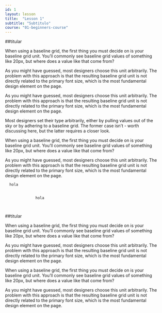 ```yaml
---
id: 1
layout: lesson
title:  "Lesson 1"
subtitle: "Subtitulo"
course: "01-beginners-course"
---
```


##titular

When using a baseline grid, the first thing you must decide on is your baseline grid unit. You’ll commonly see baseline grid values of something like 20px, but where does a value like that come from?

As you might have guessed, most designers choose this unit arbitrarily. The problem with this approach is that the resulting baseline grid unit is not directly related to the primary font size, which is the most fundamental design element on the page.

As you might have guessed, most designers choose this unit arbitrarily. The problem with this approach is that the resulting baseline grid unit is not directly related to the primary font size, which is the most fundamental design element on the page.

Most designers set their type arbitrarily, either by pulling values out of the sky or by adhering to a baseline grid. The former case isn’t - worth discussing here, but the latter requires a closer look.

When using a baseline grid, the first thing you must decide on is your baseline grid unit. You’ll commonly see baseline grid values of something like 20px, but where does a value like that come from?

As you might have guessed, most designers choose this unit arbitrarily. The problem with this approach is that the resulting baseline grid unit is not directly related to the primary font size, which is the most fundamental design element on the page.


```
  hola
```

<div class="lss-code">
      <pre>
          <code>
              hola
          </code>
      </pre>
</div>


##titular

When using a baseline grid, the first thing you must decide on is your baseline grid unit. You’ll commonly see baseline grid values of something like 20px, but where does a value like that come from?

As you might have guessed, most designers choose this unit arbitrarily. The problem with this approach is that the resulting baseline grid unit is not directly related to the primary font size, which is the most fundamental design element on the page.

When using a baseline grid, the first thing you must decide on is your baseline grid unit. You’ll commonly see baseline grid values of something like 20px, but where does a value like that come from?

As you might have guessed, most designers choose this unit arbitrarily. The problem with this approach is that the resulting baseline grid unit is not directly related to the primary font size, which is the most fundamental design element on the page.



